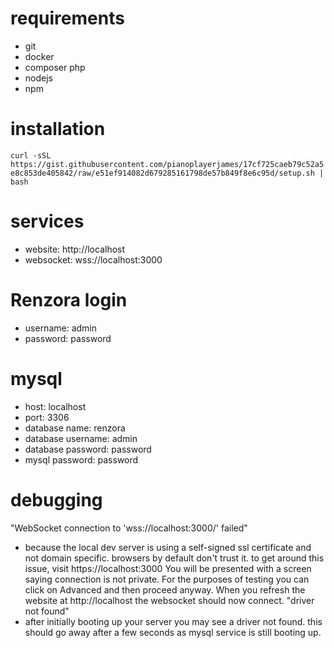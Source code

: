 # requirements
- git
- docker
- composer php
- nodejs
- npm

# installation
```curl -sSL https://gist.githubusercontent.com/pianoplayerjames/17cf725caeb79c52a5e8c853de405842/raw/e51ef914082d679285161798de57b849f8e6c95d/setup.sh | bash```

# services
- website: http://localhost
- websocket: wss://localhost:3000

# Renzora login
- username: admin
- password: password

# mysql
- host: localhost
- port: 3306
- database name: renzora
- database username: admin
- database password: password
- mysql password: password

# debugging
"WebSocket connection to 'wss://localhost:3000/' failed"
- because the local dev server is using a self-signed ssl certificate and not domain specific. browsers by default don't trust it. to get around this issue, visit https://localhost:3000 You will be presented with a screen saying connection is not private. For the purposes of testing you can click on Advanced and then proceed anyway. When you refresh the website at http://localhost the websocket should now connect.
"driver not found"
- after initially booting up your server you may see a driver not found. this should go away after a few seconds as mysql service is still booting up.